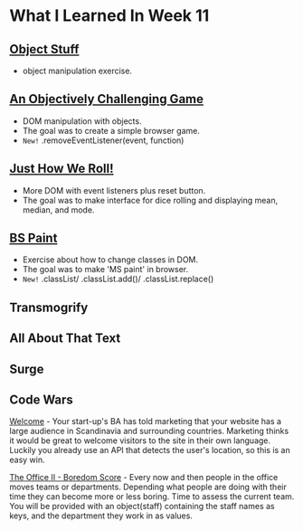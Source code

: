 # What I Learned In Week 11

## [Object Stuff](https://github.com/ignitikus/object-stuff) 
- object manipulation exercise.

## [An Objectively Challenging Game](http://bird-attack.surge.sh) 
- DOM manipulation with objects.
- The goal was to create a simple browser game.
- `New!` .removeEventListener(event, function)
  
## [Just How We Roll!](https://github.com/ignitikus/just-how-we-roll)
- More DOM with event listeners plus reset button.
- The goal was to make interface for dice rolling and displaying mean, median, and mode.

## [BS Paint](https://github.com/ignitikus/bs-paint)
- Exercise about how to change classes in DOM.
- The goal was to make 'MS paint' in browser.
- `New!` .classList/ .classList.add()/ .classList.replace()

## Transmogrify

## All About That Text

## Surge

## Code Wars

[Welcome](https://www.codewars.com/kata/577ff15ad648a14b780000e7) - Your start-up's BA has told marketing that your website has a large audience in Scandinavia and surrounding countries. Marketing thinks it would be great to welcome visitors to the site in their own language. Luckily you already use an API that detects the user's location, so this is an easy win.

[The Office II - Boredom Score](https://www.codewars.com/kata/the-office-ii-boredom-score/javascript) - Every now and then people in the office moves teams or departments. Depending what people are doing with their time they can become more or less boring. Time to assess the current team.
You will be provided with an object(staff) containing the staff names as keys, and the department they work in as values.